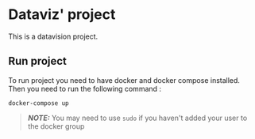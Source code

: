 # Dataviz' project

This is a datavision project.

## Run project
To run project you need to have docker and docker compose installed.<br>
Then you need to run the following command :
```shell
docker-compose up
```
> **_NOTE:_**  You may need to use `sudo` if you haven't added your user to the docker group
